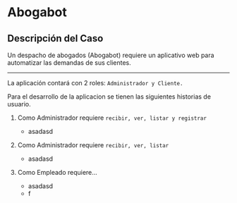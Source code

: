 # Abogabot
## Descripción del Caso

Un despacho de abogados (Abogabot) requiere un aplicativo web para automatizar las demandas de sus clientes. 
<hr/>

La aplicación contará con 2 roles: `Administrador y Cliente.`
<br/>

Para el desarrollo de la aplicacion se tienen las siguientes historias de usuario.
<br/>

  1. Como Administrador requiere `recibir, ver, listar y registrar`
     * asadasd

  2. Como Administrador requiere `recibir, ver, listar`
     * asadasd

  3. Como Empleado requiere...
     * asadasd
     * f
